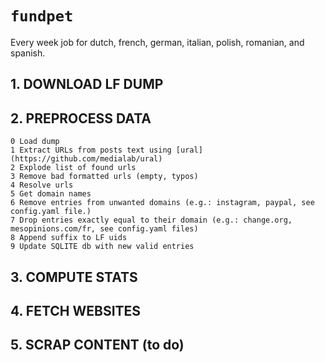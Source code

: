 # `fundpet`

Every week job for dutch, french,  german, italian, polish, romanian, and spanish.

## 1. DOWNLOAD LF DUMP

## 2. PREPROCESS DATA


 
```
0 Load dump
1 Extract URLs from posts text using [ural](https://github.com/medialab/ural) 
2 Explode list of found urls
3 Remove bad formatted urls (empty, typos)
4 Resolve urls
5 Get domain names
6 Remove entries from unwanted domains (e.g.: instagram, paypal, see config.yaml file.)
7 Drop entries exactly equal to their domain (e.g.: change.org, mesopinions.com/fr, see config.yaml files)
8 Append suffix to LF uids
9 Update SQLITE db with new valid entries
```

## 3. COMPUTE STATS

## 4. FETCH WEBSITES

## 5. SCRAP CONTENT (to do)
